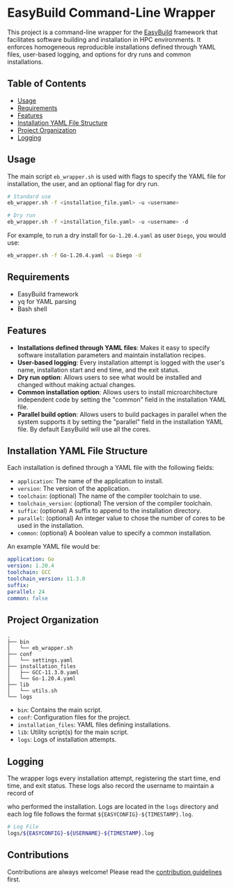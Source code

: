 # EasyBuild Command-Line Wrapper

This project is a command-line wrapper for the [EasyBuild](https://easybuild.io/) framework that facilitates software building and installation in HPC environments. It enforces homogeneous reproducible installations defined through YAML files, user-based logging, and options for dry runs and common installations.

## Table of Contents
- [Usage](#usage)
- [Requirements](#requirements)
- [Features](#features)
- [Installation YAML File Structure](#installation-yaml-file-structure)
- [Project Organization](#project-organization)
- [Logging](#logging)

## Usage

The main script `eb_wrapper.sh` is used with flags to specify the YAML file for installation, the user, and an optional flag for dry run.

```bash
# Standard use
eb_wrapper.sh -f <installation_file.yaml> -u <username>

# Dry run
eb_wrapper.sh -f <installation_file.yaml> -u <username> -d
```

For example, to run a dry install for `Go-1.20.4.yaml` as user `Diego`, you would use:

```bash
eb_wrapper.sh -f Go-1.20.4.yaml -u Diego -d
```

## Requirements

- EasyBuild framework
- yq for YAML parsing
- Bash shell

## Features

- **Installations defined through YAML files**: Makes it easy to specify software installation parameters and maintain installation recipes.
- **User-based logging**: Every installation attempt is logged with the user's name, installation start and end time, and the exit status.
- **Dry run option**: Allows users to see what would be installed and changed without making actual changes.
- **Common installation option**: Allows users to install microarchitecture independent code by setting the "common" field in the installation YAML file.
- **Parallel build option**: Allows users to build packages in parallel when the system supports it by setting the "parallel" field in the installation YAML file. By default EasyBuild will use all the cores.

## Installation YAML File Structure

Each installation is defined through a YAML file with the following fields:

- `application`: The name of the application to install.
- `version`: The version of the application.
- `toolchain`: (optional) The name of the compiler toolchain to use.
- `toolchain_version`: (optional) The version of the compiler toolchain.
- `suffix`: (optional) A suffix to append to the installation directory.
- `parallel`: (optional) An integer value to chose the number of cores to be used in the installation.
- `common`: (optional) A boolean value to specify a common installation.

An example YAML file would be:

```yaml
application: Go
version: 1.20.4
toolchain: GCC
toolchain_version: 11.3.0
suffix: 
parallel: 24
common: false
```

## Project Organization

```
.
├── bin
│   └── eb_wrapper.sh
├── conf
│   └── settings.yaml
├── installation_files
│   ├── GCC-11.3.0.yaml
│   └── Go-1.20.4.yaml
├── lib
│   └── utils.sh
└── logs
```

- `bin`: Contains the main script.
- `conf`: Configuration files for the project.
- `installation_files`: YAML files defining installations.
- `lib`: Utility script(s) for the main script.
- `logs`: Logs of installation attempts.

## Logging

The wrapper logs every installation attempt, registering the start time, end time, and exit status. These logs also record the username to maintain a record of

who performed the installation. Logs are located in the `logs` directory and each log file follows the format `${EASYCONFIG}-${TIMESTAMP}.log`.

```bash
# Log File
logs/${EASYCONFIG}-${USERNAME}-${TIMESTAMP}.log
```

## Contributions

Contributions are always welcome! Please read the [contribution guidelines](CONTRIBUTING.md) first.
